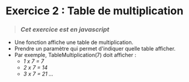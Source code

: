 # **Exercice 2 : Table de multiplication**

> ### ***Cet exercice est en javascript***



* Une fonction affiche une table de multiplication.
* Prendre un paramètre qui permet d'indiquer quelle table afficher.
* Par exemple, TableMultiplication(7) doit afficher :
    * *1 x 7 = 7*
    * *2 x 7 = 14*
    * *3 x 7 = 21 ...*